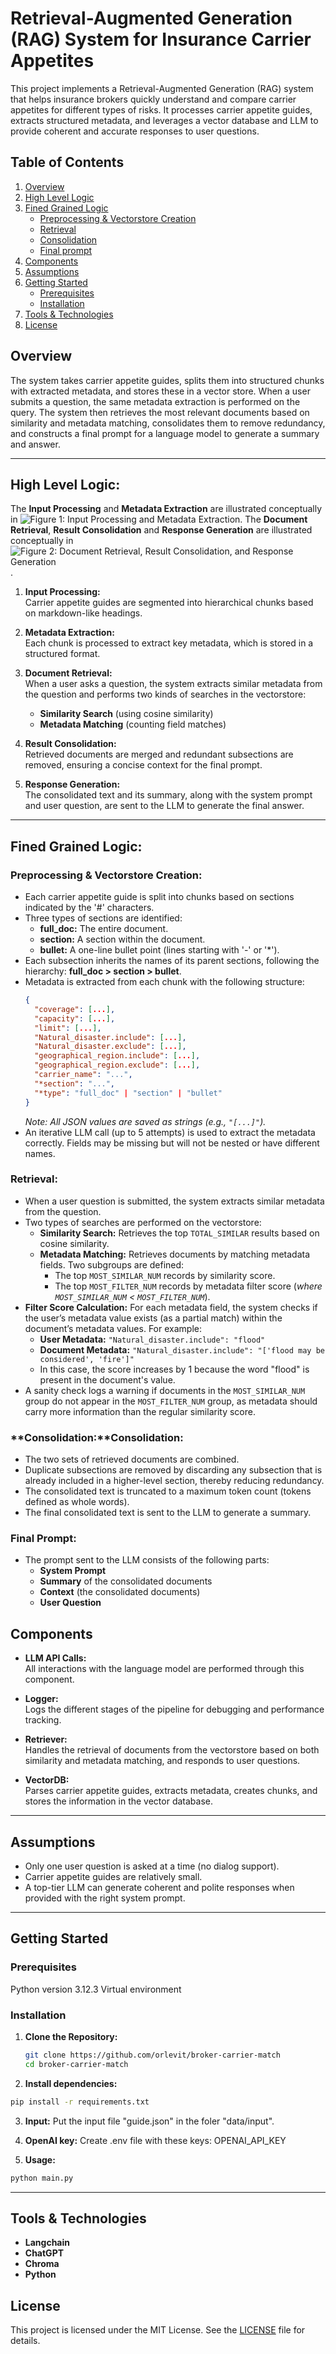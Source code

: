 # Retrieval-Augmented Generation (RAG) System for Insurance Carrier Appetites

This project implements a Retrieval-Augmented Generation (RAG) system that helps insurance brokers quickly understand and compare carrier appetites for different types of risks. It processes carrier appetite guides, extracts structured metadata, and leverages a vector database and LLM to provide coherent and accurate responses to user questions.

## Table of Contents

1. [Overview](#overview)
2. [High Level Logic](#high-level-logic)
3. [Fined Grained Logic](#fine-grained--logic)
   - [Preprocessing & Vectorstore Creation](#preprocessing--vectorstore-creation:)
   - [Retrieval](#Retrieval)
   - [Consolidation](#consolidation)
   - [Final prompt](#final-prompt)
4. [Components](#components)
5. [Assumptions](#assumptions)
6. [Getting Started](#getting-started)
   - [Prerequisites](#prerequisites)
   - [Installation](#installation)
7. [Tools & Technologies](#tools--technologies)
8. [License](#license)

## Overview

The system takes carrier appetite guides, splits them into structured chunks with extracted metadata, and stores these in a vector store. When a user submits a question, the same metadata extraction is performed on the query. The system then retrieves the most relevant documents based on similarity and metadata matching, consolidates them to remove redundancy, and constructs a final prompt for a language model to generate a summary and answer.

---

## High Level Logic:
The  **Input Processing** and **Metadata Extraction** are illustrated conceptually in ![Figure 1: Input Processing and Metadata Extraction](images/input_vectorstore.drawio.png).
The  **Document Retrieval**, **Result Consolidation** and  **Response Generation** are illustrated conceptually in ![Figure 2: Document Retrieval, Result Consolidation, and Response Generation](images/vectorstore_output.drawio.png).


1. **Input Processing:**  
   Carrier appetite guides are segmented into hierarchical chunks based on markdown-like headings.

2. **Metadata Extraction:**  
   Each chunk is processed to extract key metadata, which is stored in a structured format.

3. **Document Retrieval:**  
   When a user asks a question, the system extracts similar metadata from the question and performs two kinds of searches in the vectorstore:
   - **Similarity Search** (using cosine similarity)
   - **Metadata Matching** (counting field matches)
   
4. **Result Consolidation:**  
   Retrieved documents are merged and redundant subsections are removed, ensuring a concise context for the final prompt.

5. **Response Generation:**  
   The consolidated text and its summary, along with the system prompt and user question, are sent to the LLM to generate the final answer.

---

## Fined Grained Logic:

### **Preprocessing & Vectorstore Creation:**
   - Each carrier appetite guide is split into chunks based on sections indicated by the '#' characters.
   - Three types of sections are identified:
     - **full_doc:** The entire document.
     - **section:** A section within the document.
     - **bullet:** A one-line bullet point (lines starting with '-' or '*').
   - Each subsection inherits the names of its parent sections, following the hierarchy: **full_doc > section > bullet**.
   - Metadata is extracted from each chunk with the following structure:
     ```json
     {
       "coverage": [...],
       "capacity": [...],
       "limit": [...],
       "Natural_disaster.include": [...],
       "Natural_disaster.exclude": [...],
       "geographical_region.include": [...],
       "geographical_region.exclude": [...],
       "carrier_name": "...",
       "*section": "...",
       "*type": "full_doc" | "section" | "bullet"
     }
     ```
     *Note: All JSON values are saved as strings (e.g., `"[...]"`).*
   - An iterative LLM call (up to 5 attempts) is used to extract the metadata correctly. Fields may be missing but will not be nested or have different names.

### **Retrieval:**
   - When a user question is submitted, the system extracts similar metadata from the question.
   - Two types of searches are performed on the vectorstore:
     - **Similarity Search:** Retrieves the top `TOTAL_SIMILAR` results based on cosine similarity.
     - **Metadata Matching:** Retrieves documents by matching metadata fields. Two subgroups are defined:
       - The top `MOST_SIMILAR_NUM` records by similarity score.
       - The top `MOST_FILTER_NUM` records by metadata filter score (*where `MOST_SIMILAR_NUM` < `MOST_FILTER_NUM`*).
   - **Filter Score Calculation:** For each metadata field, the system checks if the user’s metadata value exists (as a partial match) within the document’s metadata values. For example:
     - **User Metadata:** `"Natural_disaster.include": "flood"`
     - **Document Metadata:** `"Natural_disaster.include": "['flood may be considered', 'fire']"`
     - In this case, the score increases by 1 because the word "flood" is present in the document's value.
   - A sanity check logs a warning if documents in the `MOST_SIMILAR_NUM` group do not appear in the `MOST_FILTER_NUM` group, as metadata should carry more information than the regular similarity score.

### **Consolidation:****Consolidation:**
   - The two sets of retrieved documents are combined.
   - Duplicate subsections are removed by discarding any subsection that is already included in a higher-level section, thereby reducing redundancy.
   - The consolidated text is truncated to a maximum token count (tokens defined as whole words).
   - The final consolidated text is sent to the LLM to generate a summary.

### **Final Prompt:**
   - The prompt sent to the LLM consists of the following parts:
     - **System Prompt**
     - **Summary** of the consolidated documents
     - **Context** (the consolidated documents)
     - **User Question**


## Components

- **LLM API Calls:**  
  All interactions with the language model are performed through this component.

- **Logger:**  
  Logs the different stages of the pipeline for debugging and performance tracking.

- **Retriever:**  
  Handles the retrieval of documents from the vectorstore based on both similarity and metadata matching, and responds to user questions.

- **VectorDB:**  
  Parses carrier appetite guides, extracts metadata, creates chunks, and stores the information in the vector database.

---
## Assumptions

- Only one user question is asked at a time (no dialog support).
- Carrier appetite guides are relatively small.
- A top-tier LLM can generate coherent and polite responses when provided with the right system prompt.

---

## Getting Started

### Prerequisites
Python version 3.12.3 
Virtual environment

### Installation
1. **Clone the Repository:**
   ```bash
   git clone https://github.com/orlevit/broker-carrier-match
   cd broker-carrier-match
   ```
2. **Install dependencies:**
```bash
pip install -r requirements.txt
```
3. **Input:**
Put the input file "guide.json" in the foler "data/input".

4. **OpenAI key:**
Create .env file with these keys: OPENAI_API_KEY

5. **Usage:**
```bash
python main.py
```

---

## Tools & Technologies

- **Langchain**
- **ChatGPT**
- **Chroma**
- **Python**

## License

This project is licensed under the MIT License. See the [LICENSE](LICENSE) file for details.
